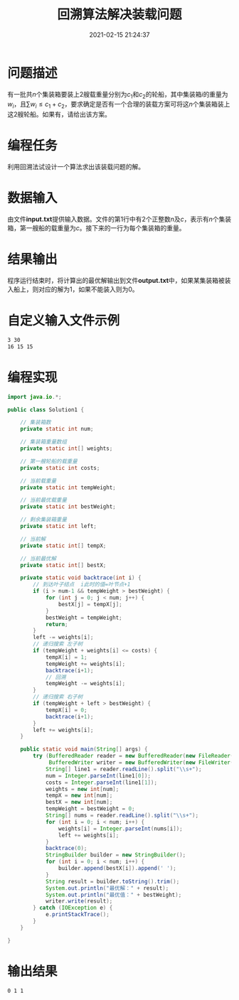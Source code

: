 ﻿---
title: 回溯算法解决装载问题
date: 2021-02-15 21:24:37
summary: 本文基于回溯算法解决装载问题，用Java编程实现。
mathjax: true
tags:
- 算法
- Java
categories:
- 算法分析与设计
---

# 问题描述

有一批共$n$个集装箱要装上$2$艘载重量分别为$c_{1}$和$c_{2}$的轮船，其中集装箱$i$的重量为$w_{i}$，且$\sum{w_{i}≤c_{1}+c_{2}}$，要求确定是否有一个合理的装载方案可将这$n$个集装箱装上这$2$艘轮船。如果有，请给出该方案。

# 编程任务

利用回溯法试设计一个算法求出该装载问题的解。

# 数据输入

由文件**input.txt**提供输入数据。文件的第$1$行中有$2$个正整数$n$及$c$，表示有$n$个集装箱，第一艘船的载重量为$c$。接下来的一行为每个集装箱的重量。

# 结果输出

程序运行结束时，将计算出的最优解输出到文件**output.txt**中，如果某集装箱被装入船上，则对应的解为$1$，如果不能装入则为$0$。

# 自定义输入文件示例

```txt
3 30
16 15 15
```

# 编程实现

```java
import java.io.*;

public class Solution1 {

    // 集装箱数
    private static int num;

    // 集装箱重量数组
    private static int[] weights;

    // 第一艘轮船的载重量
    private static int costs;

    // 当前载重量
    private static int tempWeight;

    // 当前最优载重量
    private static int bestWeight;

    // 剩余集装箱重量
    private static int left;

    // 当前解
    private static int[] tempX;

    // 当前最优解
    private static int[] bestX;

    private static void backtrace(int i) {
        // 到达叶子结点  i此时的值=叶节点+1
        if (i > num-1 && tempWeight > bestWeight) {
            for (int j = 0; j < num; j++) {
                bestX[j] = tempX[j];
            }
            bestWeight = tempWeight;
            return;
        }
        left -= weights[i];
        // 递归搜索 左子树
        if (tempWeight + weights[i] <= costs) {
            tempX[i] = 1;
            tempWeight += weights[i];
            backtrace(i+1);
            // 回溯
            tempWeight -= weights[i];
        }
        // 递归搜索 右子树
        if (tempWeight + left > bestWeight) {
            tempX[i] = 0;
            backtrace(i+1);
        }
        left += weights[i];
    }

    public static void main(String[] args) {
        try (BufferedReader reader = new BufferedReader(new FileReader("src/bt/input1.txt"));
             BufferedWriter writer = new BufferedWriter(new FileWriter("src/bt/output1.txt"))) {
            String[] line1 = reader.readLine().split("\\s+");
            num = Integer.parseInt(line1[0]);
            costs = Integer.parseInt(line1[1]);
            weights = new int[num];
            tempX = new int[num];
            bestX = new int[num];
            tempWeight = bestWeight = 0;
            String[] nums = reader.readLine().split("\\s+");
            for (int i = 0; i < num; i++) {
                weights[i] = Integer.parseInt(nums[i]);
                left += weights[i];
            }
            backtrace(0);
            StringBuilder builder = new StringBuilder();
            for (int i = 0; i < num; i++) {
                builder.append(bestX[i]).append(' ');
            }
            String result = builder.toString().trim();
            System.out.println("最优解：" + result);
            System.out.println("最优值：" + bestWeight);
            writer.write(result);
        } catch (IOException e) {
            e.printStackTrace();
        }
    }

}
```

# 输出结果

```txt
0 1 1
```
